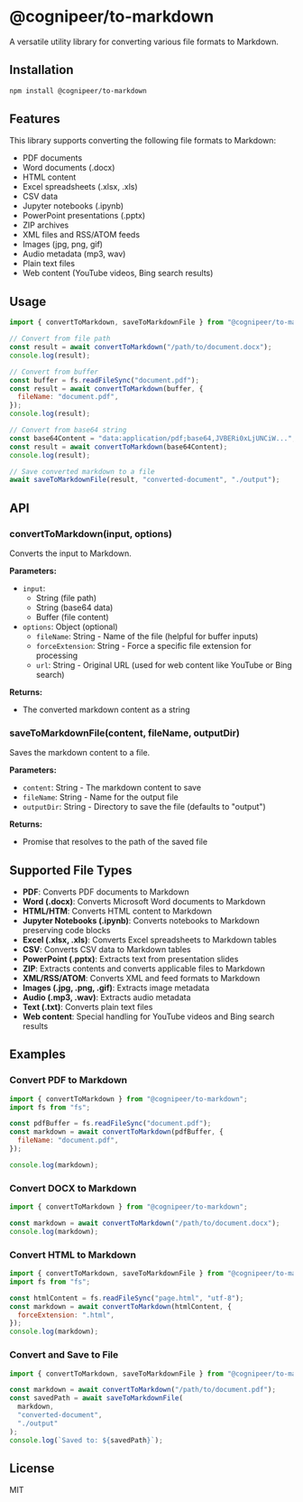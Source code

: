 # @cognipeer/to-markdown

A versatile utility library for converting various file formats to Markdown.

## Installation

```bash
npm install @cognipeer/to-markdown
```

## Features

This library supports converting the following file formats to Markdown:

- PDF documents
- Word documents (.docx)
- HTML content
- Excel spreadsheets (.xlsx, .xls)
- CSV data
- Jupyter notebooks (.ipynb)
- PowerPoint presentations (.pptx)
- ZIP archives
- XML files and RSS/ATOM feeds
- Images (jpg, png, gif)
- Audio metadata (mp3, wav)
- Plain text files
- Web content (YouTube videos, Bing search results)

## Usage

```javascript
import { convertToMarkdown, saveToMarkdownFile } from "@cognipeer/to-markdown";

// Convert from file path
const result = await convertToMarkdown("/path/to/document.docx");
console.log(result);

// Convert from buffer
const buffer = fs.readFileSync("document.pdf");
const result = await convertToMarkdown(buffer, {
  fileName: "document.pdf",
});
console.log(result);

// Convert from base64 string
const base64Content = "data:application/pdf;base64,JVBERi0xLjUNCiW...";
const result = await convertToMarkdown(base64Content);
console.log(result);

// Save converted markdown to a file
await saveToMarkdownFile(result, "converted-document", "./output");
```

## API

### convertToMarkdown(input, options)

Converts the input to Markdown.

**Parameters:**

- `input`:
  - String (file path)
  - String (base64 data)
  - Buffer (file content)
- `options`: Object (optional)
  - `fileName`: String - Name of the file (helpful for buffer inputs)
  - `forceExtension`: String - Force a specific file extension for processing
  - `url`: String - Original URL (used for web content like YouTube or Bing search)

**Returns:**

- The converted markdown content as a string

### saveToMarkdownFile(content, fileName, outputDir)

Saves the markdown content to a file.

**Parameters:**

- `content`: String - The markdown content to save
- `fileName`: String - Name for the output file
- `outputDir`: String - Directory to save the file (defaults to "output")

**Returns:**

- Promise that resolves to the path of the saved file

## Supported File Types

- **PDF**: Converts PDF documents to Markdown
- **Word (.docx)**: Converts Microsoft Word documents to Markdown
- **HTML/HTM**: Converts HTML content to Markdown
- **Jupyter Notebooks (.ipynb)**: Converts notebooks to Markdown preserving code blocks
- **Excel (.xlsx, .xls)**: Converts Excel spreadsheets to Markdown tables
- **CSV**: Converts CSV data to Markdown tables
- **PowerPoint (.pptx)**: Extracts text from presentation slides
- **ZIP**: Extracts contents and converts applicable files to Markdown
- **XML/RSS/ATOM**: Converts XML and feed formats to Markdown
- **Images (.jpg, .png, .gif)**: Extracts image metadata
- **Audio (.mp3, .wav)**: Extracts audio metadata
- **Text (.txt)**: Converts plain text files
- **Web content**: Special handling for YouTube videos and Bing search results

## Examples

### Convert PDF to Markdown

```javascript
import { convertToMarkdown } from "@cognipeer/to-markdown";
import fs from "fs";

const pdfBuffer = fs.readFileSync("document.pdf");
const markdown = await convertToMarkdown(pdfBuffer, {
  fileName: "document.pdf",
});

console.log(markdown);
```

### Convert DOCX to Markdown

```javascript
import { convertToMarkdown } from "@cognipeer/to-markdown";

const markdown = await convertToMarkdown("/path/to/document.docx");
console.log(markdown);
```

### Convert HTML to Markdown

```javascript
import { convertToMarkdown, saveToMarkdownFile } from "@cognipeer/to-markdown";
import fs from "fs";

const htmlContent = fs.readFileSync("page.html", "utf-8");
const markdown = await convertToMarkdown(htmlContent, {
  forceExtension: ".html",
});
console.log(markdown);
```

### Convert and Save to File

```javascript
import { convertToMarkdown, saveToMarkdownFile } from "@cognipeer/to-markdown";

const markdown = await convertToMarkdown("/path/to/document.pdf");
const savedPath = await saveToMarkdownFile(
  markdown,
  "converted-document",
  "./output"
);
console.log(`Saved to: ${savedPath}`);
```

## License

MIT
